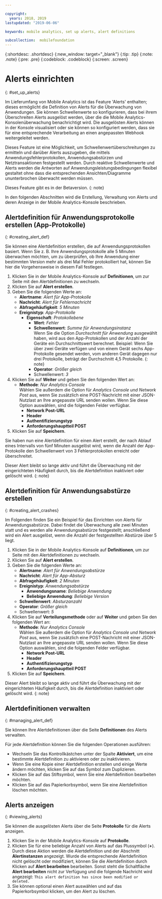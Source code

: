 ```yaml
---

copyright:
  years: 2018, 2019
lastupdated: "2019-06-06"

keywords: mobile analytics, set up alerts, alert definitions

subcollection:  mobilefoundation
---
```


{:shortdesc: .shortdesc}
{:new_window: target="_blank"}
{:tip: .tip}
{:note: .note}
{:pre: .pre}
{:codeblock: .codeblock}
{:screen: .screen}

# Alerts einrichten
{: #set_up_alerts}

Im Lieferumfang von Mobile Analytics ist das Feature 'Alerts' enthalten; dieses ermöglicht die Definition von Alerts für die Überwachung von Anwendungen. Sie können Schwellenwerte so konfigurieren, dass bei ihrem Überschreiten Alerts ausgelöst werden, über die die Mobile Analytics-Konsolenüberwachung benachrichtigt wird. Die ausgelösten Alerts können in der Konsole visualisiert oder sie können so konfiguriert werden, dass sie für eine entsprechende Verarbeitung an einen angepassten Webhook weitergeleitet werden.

Dieses Feature ist eine Möglichkeit, um Schwellenwertüberschreitungen zu ermitteln und darüber Alerts auszugeben, die mittels Anwendungsfehlerprotokollen, Anwendungsabstürzen und Netztransaktionen festgestellt werden. Durch reaktive Schwellenwerte und Alerts werden die Antworten auf Anwendungsleistungsbedingungen flexibel gestaltet ohne dass die entsprechenden Ansichten/Diagramme ununterbrochen überwacht werden müssen.

Dieses Feature gibt es in der Betaversion.
{: note}

In den folgenden Abschnitten wird die Erstellung, Verwaltung von Alerts und deren Anzeige in der Mobile Analytics-Konsole beschrieben.

## Alertdefinition für Anwendungsprotokolle erstellen (App-Protokolle)
{: #creating_alert_def}

Sie können eine Alertdefinition erstellen, die auf Anwendungsprotokollen basiert.  Wenn Sie z. B. Ihre Anwendungsprotokolle alle 5 Minuten überwachen möchten, um zu überprüfen, ob Ihre Anwendung einer bestimmten Version mehr als drei Mal Fehler protokolliert hat, können Sie hier die Vorgehensweise in diesem Fall festlegen.

1.  Klicken Sie in der Mobile Analytics-Konsole auf **Definitionen**, um zur Seite mit den Alertdefinitionen zu wechseln.
2.  Klicken Sie auf **Alert erstellen**.
3.  Geben Sie die folgenden Werte an:
    * **Alertname**: *Alert für App-Protokolle*
    * **Nachricht**: *Alert für Fehlernachricht*
    * **Abfragehäufigkeit**: *5 Minuten*
    * **Ereignistyp**: *App-Protokolle*
        * **Eigenschaft**: *Protokollebene*
            * **Wert**: *Fehler*
            * **Schwellenwert**: *Summe für Anwendungsinstanz*<br/>
              Wenn Sie die Option *Durchschnitt für Anwendung* ausgewählt haben, wird aus den App-Protokollen und der Anzahl der Geräte ein Durchschnittswert berechnet. Beispiel: Wenn Sie über zwei Geräte verfügen und von einem Gerät sechs App-Protokolle gesendet werden, vom anderen Gerät dagegen nur drei Protokolle, beträgt der Durchschnitt 4,5 Protokolle.
              {: note}
            * **Operator**: *Größer gleich*
            * Schwellenwert: *3*
4.  Klicken Sie auf **Weiter** und geben Sie den folgenden Wert an:
    * **Methode**: *Nur Analytics Console*<br/>
      Wählen Sie außerdem die Option für *Analytics Console und Network Post* aus, wenn Sie zusätzlich eine POST-Nachricht mit einer JSON-Nutzlast an Ihre angepasste URL senden wollen. Wenn Sie diese Option auswählen, sind die folgenden Felder verfügbar.
      * **Network Post-URL**
      * **Header**
      * **Authentifizierungstyp**
      * **Anforderungshauptteil POST**
5. Klicken Sie auf **Speichern**.  

Sie haben nun eine Alertdefinition für einen Alert erstellt, der nach Ablauf eines Intervalls von fünf Minuten ausgelöst wird, wenn die Anzahl der App-Protokolle den Schwellenwert von 3 Fehlerprotokollen erreicht oder überschreitet.

Dieser Alert bleibt so lange aktiv und führt die Überwachung mit der eingerichteten Häufigkeit durch, bis die Alertdefinition inaktiviert oder gelöscht wird.
{: note}

## Alertdefinition für Anwendungsabstürze erstellen
{: #creating_alert_crashes}

Im Folgenden finden Sie ein Beispiel für das Einrichten von Alerts für Anwendungsabstürze.  Dabei findet die Überwachung alle zwei Minuten statt und es werden alle Anwendungsabstürze festgestellt; anschließend wird ein Alert ausgelöst, wenn die Anzahl der festgestellten Abstürze über 5 liegt.

1.  Klicken Sie in der Mobile Analytics-Konsole auf **Definitionen**, um zur Seite mit den Alertdefinitionen zu wechseln.
2.  Klicken Sie auf **Alert erstellen**.
3.  Geben Sie die folgenden Werte an:
    * **Alertname**: *Alert für Anwendungsabstürze*
    * **Nachricht**: *Alert für App-Absturz*
    * **Abfragehäufigkeit**: *2 Minuten*
    * **Ereignistyp**: *Anwendungsabstürze*
        * **Anwendungsname**: *Beliebige Anwendung*
        * **Beliebige Anwendung**: *Beliebige Version*
    * **Schwellenwert**: *Absturzanzahl*
    * **Operator**: *Größer gleich*
    * Schwellenwert: *5*
4.  Klicken Sie auf **Verteilungsmethode** oder auf **Weiter** und geben Sie den folgenden Wert an:
    * **Methode**: *Nur Analytics Console*<br/>
      Wählen Sie außerdem die Option für *Analytics Console und Network Post* aus, wenn Sie zusätzlich eine POST-Nachricht mit einer JSON-Nutzlast an Ihre angepasste URL senden wollen. Wenn Sie diese Option auswählen, sind die folgenden Felder verfügbar.
      * **Network Post-URL**
      * **Header**
      * **Authentifizierungstyp**
      * **Anforderungshauptteil POST**
5. Klicken Sie auf **Speichern**.  

Dieser Alert bleibt so lange aktiv und führt die Überwachung mit der eingerichteten Häufigkeit durch, bis die Alertdefinition inaktiviert oder gelöscht wird.
{: note}

## Alertdefinitionen verwalten
{: #managing_alert_def}

Sie können Ihre Alertdefinitionen über die Seite **Definitionen** des Alerts verwalten.

Für jede Alertdefinition können Sie die folgenden Operationen ausführen:
* Wechseln Sie das Kontrollkästchen unter der Spalte **Aktiviert**, um eine bestimmte Alertdefinition zu aktivieren oder zu inaktivieren.
* Wenn Sie eine Kopie einer Alertdefinition erstellen und einige Werte ändern möchten, klicken Sie auf das Symbol zum Duplizieren.
* Klicken Sie auf das Stiftsymbol, wenn Sie eine Alertdefinition bearbeiten möchten.
* Klicken Sie auf das Papierkorbsymbol, wenn Sie eine Alertdefinition löschen möchten.

## Alerts anzeigen
{: #viewing_alerts}

Sie können die ausgelösten Alerts über die Seite **Protokolle** für die Alerts anzeigen.

1.  Klicken Sie in der Mobile Analytics-Konsole auf **Protokolle**.
2.  Klicken Sie für eine beliebige Anzahl von Alerts auf das Plussymbol (**+**). Durch diese Aktion werden die Alertdefinition und der Abschnitt **Alertinstanzen** angezeigt.
    Wurde die entsprechende Alertdefinition nicht gelöscht oder modifiziert, können Sie die Alertdefinition durch Klicken auf **Alert bearbeiten** bearbeiten. Sonst steht die Schaltfläche **Alert bearbeiten** nicht zur Verfügung und die folgende Nachricht wird angezeigt:
    `This alert definition has since been modified or deleted.`
3.  Sie können optional einen Alert auswählen und auf das Papierkorbsymbol klicken, um den Alert zu löschen.
